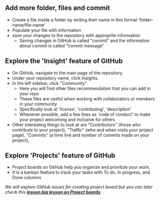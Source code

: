 ## Add more folder, files and commit

- Create a file inside a folder by writing their name in this format 'folder-name/file-name' 
- Populate your file with information
- save your changes to the repository with approprite information
    - Saving changes in GitHub is called "commit" and the information about commit is called "commit message"

## Explore the 'Insight' feature of GitHub

- On GitHub, navigate to the main page of the repository.
- Under your repository name, click Insights.
- In the left sidebar, click "Community" 
    - Here you will find other files recommendation that you can add in your repo
    - These files are useful when working with collaborators or members in your community
    - Specifically look at 'license', 'contributing', 'description'
    - Whenever possible, add a few lines as 'code of conduct' to make your project welcoming and inclusive for others
- Other interesting things to look at are "Contributors" (those who contribute to your project), "Traffic" (who and when visits your project page), "Commits" (a time line and number of commits made on your project),  

## Explore 'Projects' feature of GitHub

- Project boards on GitHub help you organize and prioritize your work. 
- It is a kanban feature to track your tasks with To do, In progress, and Done columns

*We will explore GitHub issues for creating project board but you can later check this **[lesson big lesson on Project boards](https://help.github.com/en/articles/about-project-boards)***


